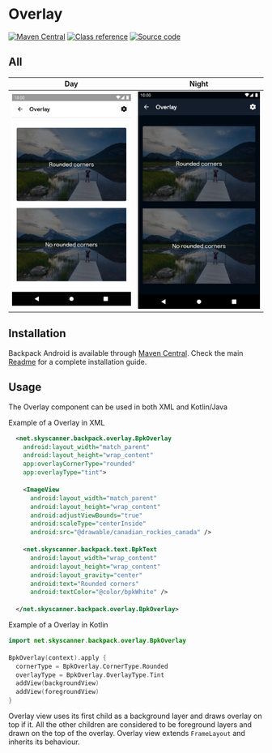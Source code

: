 # Overlay

[![Maven Central](https://img.shields.io/maven-central/v/net.skyscanner.backpack/backpack-android)](https://search.maven.org/artifact/net.skyscanner.backpack/backpack-android)
[![Class reference](https://img.shields.io/badge/Class%20reference-Android-blue)](https://backpack.github.io/android/Backpack/net.skyscanner.backpack.overlay)
[![Source code](https://img.shields.io/badge/Source%20code-GitHub-lightgrey)](https://github.com/Skyscanner/backpack-android/tree/main/Backpack/src/main/java/net/skyscanner/backpack/overlay)

## All

| Day | Night |
| --- | --- |
| ![Overlay component](https://raw.githubusercontent.com/Skyscanner/backpack-android/main/docs/view/Overlay/screenshots/all.png) |![Overlay component - dark mode](https://raw.githubusercontent.com/Skyscanner/backpack-android/main/docs/view/Overlay/screenshots/all_dm.png) |

## Installation

Backpack Android is available through [Maven Central](https://search.maven.org/artifact/net.skyscanner.backpack/backpack-android). Check the main [Readme](https://github.com/skyscanner/backpack-android#installation) for a complete installation guide.

## Usage

The Overlay component can be used in both XML and Kotlin/Java

Example of a Overlay in XML

```xml
  <net.skyscanner.backpack.overlay.BpkOverlay
    android:layout_width="match_parent"
    android:layout_height="wrap_content"
    app:overlayCornerType="rounded"
    app:overlayType="tint">

    <ImageView
      android:layout_width="match_parent"
      android:layout_height="wrap_content"
      android:adjustViewBounds="true"
      android:scaleType="centerInside"
      android:src="@drawable/canadian_rockies_canada" />

    <net.skyscanner.backpack.text.BpkText
      android:layout_width="wrap_content"
      android:layout_height="wrap_content"
      android:layout_gravity="center"
      android:text="Rounded corners"
      android:textColor="@color/bpkWhite" />

  </net.skyscanner.backpack.overlay.BpkOverlay>
```

Example of a Overlay in Kotlin

```Kotlin
import net.skyscanner.backpack.overlay.BpkOverlay

BpkOverlay(context).apply {
  cornerType = BpkOverlay.CornerType.Rounded
  overlayType = BpkOverlay.OverlayType.Tint
  addView(backgroundView)
  addView(foregroundView)
}
```

Overlay view uses its first child as a background layer and draws
overlay on top if it. All the other children are considered to be
foreground layers and drawn on the top of the overlay. Overlay view
extends `FrameLayout` and inherits its behaviour.
